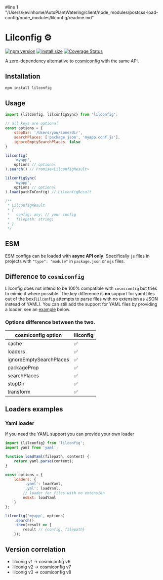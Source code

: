#line 1 "/Users/kevinhome/AutoPlantWatering/client/node_modules/postcss-load-config/node_modules/lilconfig/readme.md"
# Lilconfig ⚙️
[![npm version](https://badge.fury.io/js/lilconfig.svg)](https://badge.fury.io/js/lilconfig)
[![install size](https://packagephobia.now.sh/badge?p=lilconfig)](https://packagephobia.now.sh/result?p=lilconfig)
[![Coverage Status](https://coveralls.io/repos/github/antonk52/lilconfig/badge.svg)](https://coveralls.io/github/antonk52/lilconfig)

A zero-dependency alternative to [cosmiconfig](https://www.npmjs.com/package/cosmiconfig) with the same API.

## Installation

```sh
npm install lilconfig
```

## Usage

```js
import {lilconfig, lilconfigSync} from 'lilconfig';

// all keys are optional
const options = {
    stopDir: '/Users/you/some/dir',
    searchPlaces: ['package.json', 'myapp.conf.js'],
    ignoreEmptySearchPlaces: false
}

lilconfig(
    'myapp',
    options // optional
).search() // Promise<LilconfigResult>

lilconfigSync(
    'myapp',
    options // optional
).load(pathToConfig) // LilconfigResult

/**
 * LilconfigResult
 * {
 *   config: any; // your config
 *   filepath: string;
 * }
 */
```

## ESM

ESM configs can be loaded with **async API only**. Specifically `js` files in projects with `"type": "module"` in `package.json` or `mjs` files.

## Difference to `cosmiconfig`
Lilconfig does not intend to be 100% compatible with `cosmiconfig` but tries to mimic it where possible. The key difference is **no** support for yaml files out of the box(`lilconfig` attempts to parse files with no extension as JSON instead of YAML). You can still add the support for YAML files by providing a loader, see an [example](#yaml-loader) below.

### Options difference between the two.

|cosmiconfig option      | lilconfig |
|------------------------|-----------|
|cache                   | ✅        |
|loaders                 | ✅        |
|ignoreEmptySearchPlaces | ✅        |
|packageProp             | ✅        |
|searchPlaces            | ✅        |
|stopDir                 | ✅        |
|transform               | ✅        |

## Loaders examples

### Yaml loader

If you need the YAML support you can provide your own loader

```js
import {lilconfig} from 'lilconfig';
import yaml from 'yaml';

function loadYaml(filepath, content) {
    return yaml.parse(content);
}

const options = {
    loaders: {
        '.yaml': loadYaml,
        '.yml': loadYaml,
        // loader for files with no extension
        noExt: loadYaml
    }
};

lilconfig('myapp', options)
    .search()
    .then(result => {
        result // {config, filepath}
    });
```

## Version correlation

- lilconig v1 → cosmiconfig v6
- lilconig v2 → cosmiconfig v7
- lilconig v3 → cosmiconfig v8
